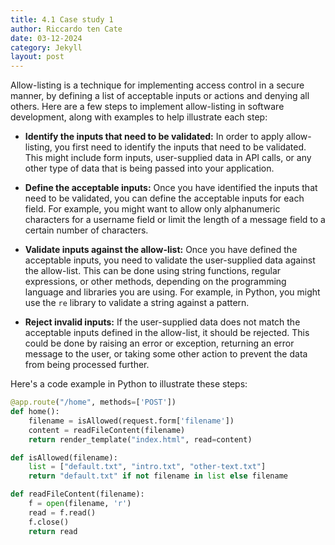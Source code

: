 ```yaml
---
title: 4.1 Case study 1
author: Riccardo ten Cate
date: 03-12-2024
category: Jekyll
layout: post
---
```


Allow-listing is a technique for implementing access control in a secure manner, by defining a list of acceptable inputs or actions and denying all others. Here are a few steps to implement allow-listing in software development, along with examples to help illustrate each step:

- **Identify the inputs that need to be validated:** In order to apply allow-listing, you first need to identify the inputs that need to be validated. This might include form inputs, user-supplied data in API calls, or any other type of data that is being passed into your application.

- **Define the acceptable inputs:** Once you have identified the inputs that need to be validated, you can define the acceptable inputs for each field. For example, you might want to allow only alphanumeric characters for a username field or limit the length of a message field to a certain number of characters.

- **Validate inputs against the allow-list:** Once you have defined the acceptable inputs, you need to validate the user-supplied data against the allow-list. This can be done using string functions, regular expressions, or other methods, depending on the programming language and libraries you are using. For example, in Python, you might use the `re` library to validate a string against a pattern.

- **Reject invalid inputs:** If the user-supplied data does not match the acceptable inputs defined in the allow-list, it should be rejected. This could be done by raising an error or exception, returning an error message to the user, or taking some other action to prevent the data from being processed further.

Here's a code example in Python to illustrate these steps:


```python
@app.route("/home", methods=['POST'])
def home():
    filename = isAllowed(request.form['filename'])
    content = readFileContent(filename)
    return render_template("index.html", read=content)

def isAllowed(filename):
    list = ["default.txt", "intro.txt", "other-text.txt"]
    return "default.txt" if not filename in list else filename

def readFileContent(filename):
    f = open(filename, 'r')
    read = f.read()
    f.close()
    return read
```
